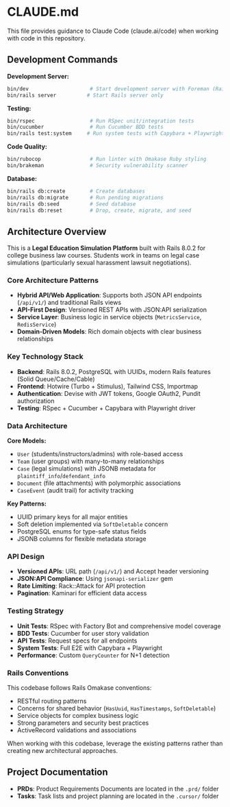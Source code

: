 # CLAUDE.md

This file provides guidance to Claude Code (claude.ai/code) when working with code in this repository.

## Development Commands

**Development Server:**
```bash
bin/dev                    # Start development server with Foreman (Rails + Tailwind watch)
bin/rails server          # Start Rails server only
```

**Testing:**
```bash
bin/rspec                  # Run RSpec unit/integration tests
bin/cucumber               # Run Cucumber BDD tests
bin/rails test:system     # Run system tests with Capybara + Playwright
```

**Code Quality:**
```bash
bin/rubocop                # Run linter with Omakase Ruby styling
bin/brakeman               # Security vulnerability scanner
```

**Database:**
```bash
bin/rails db:create        # Create databases
bin/rails db:migrate       # Run pending migrations
bin/rails db:seed          # Seed database
bin/rails db:reset         # Drop, create, migrate, and seed
```

## Architecture Overview

This is a **Legal Education Simulation Platform** built with Rails 8.0.2 for college business law courses. Students work in teams on legal case simulations (particularly sexual harassment lawsuit negotiations).

### Core Architecture Patterns

- **Hybrid API/Web Application**: Supports both JSON API endpoints (`/api/v1/`) and traditional Rails views
- **API-First Design**: Versioned REST APIs with JSON:API serialization
- **Service Layer**: Business logic in service objects (`MetricsService`, `RedisService`)
- **Domain-Driven Models**: Rich domain objects with clear business relationships

### Key Technology Stack

- **Backend**: Rails 8.0.2, PostgreSQL with UUIDs, modern Rails features (Solid Queue/Cache/Cable)
- **Frontend**: Hotwire (Turbo + Stimulus), Tailwind CSS, Importmap
- **Authentication**: Devise with JWT tokens, Google OAuth2, Pundit authorization
- **Testing**: RSpec + Cucumber + Capybara with Playwright driver

### Data Architecture

**Core Models:**
- `User` (students/instructors/admins) with role-based access
- `Team` (user groups) with many-to-many relationships
- `Case` (legal simulations) with JSONB metadata for `plaintiff_info`/`defendant_info`
- `Document` (file attachments) with polymorphic associations
- `CaseEvent` (audit trail) for activity tracking

**Key Patterns:**
- UUID primary keys for all major entities
- Soft deletion implemented via `SoftDeletable` concern
- PostgreSQL enums for type-safe status fields
- JSONB columns for flexible metadata storage

### API Design

- **Versioned APIs**: URL path (`/api/v1/`) and Accept header versioning
- **JSON:API Compliance**: Using `jsonapi-serializer` gem
- **Rate Limiting**: Rack::Attack for API protection
- **Pagination**: Kaminari for efficient data access

### Testing Strategy

- **Unit Tests**: RSpec with Factory Bot and comprehensive model coverage
- **BDD Tests**: Cucumber for user story validation
- **API Tests**: Request specs for all endpoints
- **System Tests**: Full E2E with Capybara + Playwright
- **Performance**: Custom `QueryCounter` for N+1 detection

### Rails Conventions

This codebase follows Rails Omakase conventions:
- RESTful routing patterns
- Concerns for shared behavior (`HasUuid`, `HasTimestamps`, `SoftDeletable`)
- Service objects for complex business logic
- Strong parameters and security best practices
- ActiveRecord validations and associations

When working with this codebase, leverage the existing patterns rather than creating new architectural approaches.

## Project Documentation

- **PRDs**: Product Requirements Documents are located in the `.prd/` folder
- **Tasks**: Task lists and project planning are located in the `.cursor/` folder

